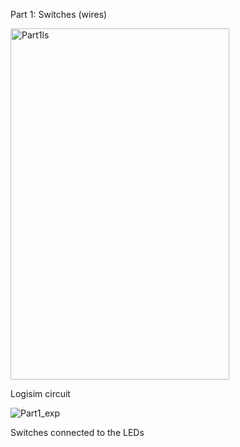 Part 1: Switches (wires)


<img width="350" height="562" alt="Part1ls" src="https://github.com/user-attachments/assets/19e719b9-28cd-40e2-813f-30e0c0026f54" />

Logisim circuit

![Part1_exp](https://github.com/user-attachments/assets/b689c044-74a9-4194-94b1-cf9fe87a974e)

Switches connected to the LEDs
